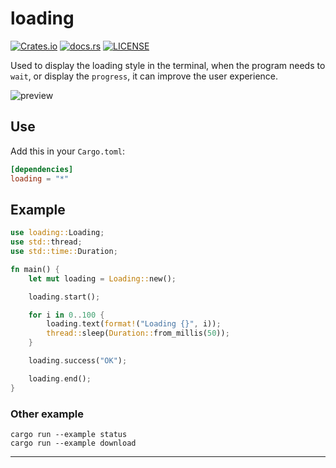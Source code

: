 
# loading

[![Crates.io](https://img.shields.io/crates/v/loading.svg?style=flat-square)](https://crates.io/crates/loading)
[![docs.rs](https://img.shields.io/badge/docs-rs-informational.svg?style=flat-square)](https://docs.rs/loading)
[![LICENSE](https://img.shields.io/crates/l/loading.svg?style=flat-square)](./LICENSE)

Used to display the loading style in the terminal, when the program needs to `wait`, or display the `progress`, it can improve the user experience.

![preview](https://user-images.githubusercontent.com/23690145/86200915-90f6ce80-bb90-11ea-8de7-37e83d124687.gif)


## Use

Add this in your `Cargo.toml`:

```toml
[dependencies]
loading = "*"
```

## Example
 
```rust
use loading::Loading;
use std::thread;
use std::time::Duration;

fn main() {
    let mut loading = Loading::new();

    loading.start();

    for i in 0..100 {
        loading.text(format!("Loading {}", i));
        thread::sleep(Duration::from_millis(50));
    }

    loading.success("OK");

    loading.end();
}

```

### Other example

```
cargo run --example status
cargo run --example download
```

---

